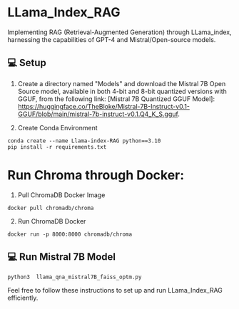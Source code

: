 # LLama_Index_RAG
Implementing RAG (Retrieval-Augmented Generation) through LLama_index, harnessing the capabilities of GPT-4 and Mistral/Open-source models.


## 💻 Setup

1. Create a directory named "Models" and download the Mistral 7B Open Source model, available in both 4-bit and 8-bit quantized versions with GGUF, from the following link: [Mistral 7B Quantized GGUF Model]:
https://huggingface.co/TheBloke/Mistral-7B-Instruct-v0.1-GGUF/blob/main/mistral-7b-instruct-v0.1.Q4_K_S.gguf.

2. Create Conda Environment
```
conda create --name Llama-index-RAG python==3.10
pip install -r requirements.txt 
```

# Run Chroma through Docker:
1. Pull ChromaDB Docker Image
```
docker pull chromadb/chroma    
```
2. Run ChromaDB Docker
```
docker run -p 8000:8000 chromadb/chroma  
```



## 💻 Run Mistral 7B Model
```
python3  llama_qna_mistral7B_faiss_optm.py
```
Feel free to follow these instructions to set up and run LLama_Index_RAG efficiently.